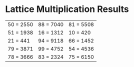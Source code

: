 # Lattice Multiplication Results

|   |   |   |
|---|---|---|
| 50 = 2550 | 88 = 7040 | 81 = 5508 |
| 51 = 1938 | 16 = 1312 | 10 = 420 |
| 21 = 441 | 94 = 9118 | 66 = 1452 |
| 79 = 3871 | 99 = 4752 | 54 = 4536 |
| 78 = 3666 | 83 = 2324 | 75 = 6150 |
